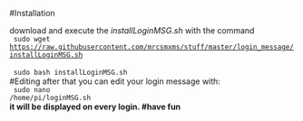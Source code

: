 #Installation

download and execute the <i>installLoginMSG.sh</i> with the command
<br>
<code>
sudo wget https://raw.githubusercontent.com/mrcsmxms/stuff/master/login_message/installLoginMSG.sh
</code>
<br>
<code>
sudo bash installLoginMSG.sh
</code>
<br>
#Editing
after that you can edit your login message with:<br>
<code>
sudo nano /home/pi/loginMSG.sh
</code>
<br>
<b>
it will be displayed on every login. 
#have fun
</b>
